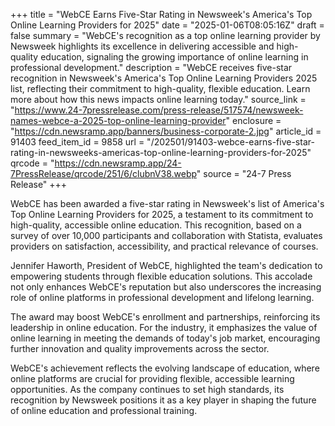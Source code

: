+++
title = "WebCE Earns Five-Star Rating in Newsweek's America's Top Online Learning Providers for 2025"
date = "2025-01-06T08:05:16Z"
draft = false
summary = "WebCE's recognition as a top online learning provider by Newsweek highlights its excellence in delivering accessible and high-quality education, signaling the growing importance of online learning in professional development."
description = "WebCE receives five-star recognition in Newsweek's America's Top Online Learning Providers 2025 list, reflecting their commitment to high-quality, flexible education. Learn more about how this news impacts online learning today."
source_link = "https://www.24-7pressrelease.com/press-release/517574/newsweek-names-webce-a-2025-top-online-learning-provider"
enclosure = "https://cdn.newsramp.app/banners/business-corporate-2.jpg"
article_id = 91403
feed_item_id = 9858
url = "/202501/91403-webce-earns-five-star-rating-in-newsweeks-americas-top-online-learning-providers-for-2025"
qrcode = "https://cdn.newsramp.app/24-7PressRelease/qrcode/251/6/clubnV38.webp"
source = "24-7 Press Release"
+++

<p>WebCE has been awarded a five-star rating in Newsweek's list of America's Top Online Learning Providers for 2025, a testament to its commitment to high-quality, accessible online education. This recognition, based on a survey of over 10,000 participants and collaboration with Statista, evaluates providers on satisfaction, accessibility, and practical relevance of courses.</p><p>Jennifer Haworth, President of WebCE, highlighted the team's dedication to empowering students through flexible education solutions. This accolade not only enhances WebCE's reputation but also underscores the increasing role of online platforms in professional development and lifelong learning.</p><p>The award may boost WebCE's enrollment and partnerships, reinforcing its leadership in online education. For the industry, it emphasizes the value of online learning in meeting the demands of today's job market, encouraging further innovation and quality improvements across the sector.</p><p>WebCE's achievement reflects the evolving landscape of education, where online platforms are crucial for providing flexible, accessible learning opportunities. As the company continues to set high standards, its recognition by Newsweek positions it as a key player in shaping the future of online education and professional training.</p>
